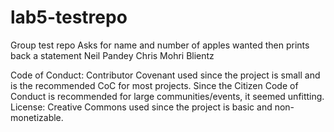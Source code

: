 # lab5-testrepo
Group test repo
Asks for name and number of apples wanted then prints back a statement
Neil Pandey
Chris Mohri
Blientz

Code of Conduct: Contributor Covenant used since the project is small and is the recommended CoC for most projects. Since the Citizen Code of Conduct is recommended for large communities/events, it seemed unfitting. 
License: Creative Commons used since the project is basic and non-monetizable.
